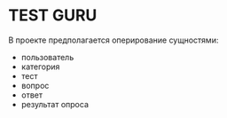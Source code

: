 # TEST GURU

В проекте предполагается оперирование сущностями:
* пользователь
* категория
* тест
* вопрос
* ответ
* результат опроса
